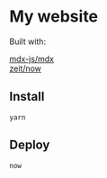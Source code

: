# My website

Built with:

[mdx-js/mdx](https://mdxjs.com)  
[zeit/now](http://zeit.co/now)  

## Install

```
yarn
```

## Deploy

```
now
```

